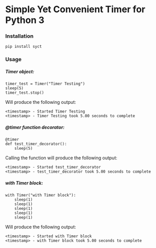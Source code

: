 # Simple Yet Convenient Timer for Python 3

### Installation
```
pip install syct
```

### Usage

##### Timer object:
```
timer_test = Timer("Timer Testing")
sleep(5)
timer_test.stop()
```
Will produce the following output:
```
<timestamp> - Started Timer Testing
<timestamp> - Timer Testing took 5.00 seconds to complete
```
##### @timer function decorator:
```
@timer
def test_timer_decorator():
    sleep(5)
```
Calling the function will produce the following output:
```
<timestamp> - Started test_timer_decorator
<timestamp> - test_timer_decorator took 5.00 seconds to complete
```
##### with Timer block:
```
with Timer("with Timer block"):
    sleep(1)
    sleep(1)
    sleep(1)
    sleep(1)
    sleep(1)
```
Will produce the following output:
```
<timestamp> - Started with Timer block
<timestamp> - with Timer block took 5.00 seconds to complete
```
